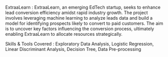 ExtraaLearn :
ExtraaLearn, an emerging EdTech startup, seeks to enhance lead conversion efficiency amidst rapid industry growth. The project involves leveraging machine learning to analyze leads data and build a model for identifying prospects likely to convert to paid customers. The aim is to uncover key factors influencing the conversion process, ultimately enabling ExtraaLearn to allocate resources strategically.

Skills & Tools Covered :
Exploratory Data Analysis, Logistic Regression, Linear Discriminant Analysis, Decision Tree, Data Pre-processing
